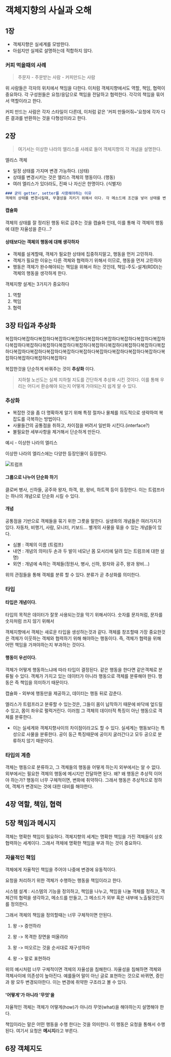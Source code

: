 # 객체지향의 사실과 오해



## 1장

- 객체지향은 실세계를 모방한다.
- 아쉽지만 실제로 설명하는데 적합하지 않다.

### 커피 먹을때의 사례

> 주문자 - 주문받는 사람 - 커피만드는 사람

위 사람들은 각자의 위치에서 책임을 다한다. 이처럼 객체지향에서도 역할, 책임, 협력이 중요하다. 각 구성원들은 요청/응답으로 책임을 전달하고 협력한다. 각각의 책임을 묶어서 역할이라고 한다.

커피 만드는 사람은 각자 스타일이 다른데, 이처럼 같은 '커피 만들어줘~'요청에 각자 다른 결과를 반환하는 것을 다형성이라고 한다.



## 2장

> 여기서는 이상한 나라의 엘리스를 사례로 들어 객체지향의 각 개념을 설명한다.

엘리스 객체

- 일정 상태를 가지며 변경 가능하다. (상태)
- 상태를 변경시키는 것은 엘리스 객체의 행동이다. (행동)
- 여러 엘리스가 있더라도, 진짜 나 자신은 한명이다. (식별자)

```markdown
### 굳이 getter, setter를 사용해야하는 이유
객체의 상태를 변경시킬때, 무결성을 지키기 위해서 이다. 각 메소드에 조건을 넣어 상태를 변경시킬 수 있다.
```



#### 캡슐화

객체의 상태를 잘 정리된 행동 뒤로 감추는 것을 캡슐화 인데, 이를 통해 각 객체의 행동에 대한 자율성을 준다...?



#### 상태보다는 객체의 행동에 대해 생각하자

- 객체를 설계할때, 객체가 필요한 상태에 집중하지말고, 행동을 먼저 고민하자.
- 객체가 필요한 이유는 다른 객체와 협력하기 위해서 이므로, 행동을 먼저 고민하자
- 행동은 객체가 완수해야되는 책임을 위해서 하는 것인데, 책임-주도-설계(RDD)는 객체의 행동을 생각하게 한다.

객체지향 설계는 3가지가 중요하다

1. 역할
2. 책임
3. 협력



## 3장 타입과 추상화

복잡하다복잡하다복잡하다복잡하다복잡하다복잡하다복잡하다복잡하다복잡하다복잡하다복잡하다복잡하다복잡하다복잡하다복잡하다복잡하다복잡하다복잡하다복잡하다복잡하다복잡하다복잡하다복잡하다복잡하다복잡하다복잡하다복잡하다복잡하다복잡하다복잡하다복잡하다복잡하다복잡하다

복잡한것을 단순하게 바꿔주는 것이 **추상화** 이다.

> 지하철 노선도는 실제 지하철 지도를 간단하게 추상화 시킨 것이다. 이를 통해 우리는 어디서 환승해야 되는지 어떻게 가야되는지 쉽게 알 수 있다.

### 추상화

- 복잡한 것을 좀 더 명확하게 알기 위해 특정 절차나 물체를 의도적으로 생략하여 복잡도를 극복하는 방법이다.
- 사물들간의 공통점을 취하고, 차이점을 버려서 일반화 시킨다.(interface?)
- 불필요한 세부사항을 제거해서 단순하게 만든다.



예시 - 이상한 나라의 엘리스

이상한 나라의 엘리스에는 다양한 등장인물이 등장한다.

![트럼프](./images/트럼프.jpg)



#### 그룹으로 나누어 단순화 하기

클로버 병사, 신하들, 공주와 왕자, 하객, 왕, 왕비, 하트잭 등이 등장한다. 이는 트럼프라는 하나의 개념으로 단순화 시킬 수 있다.



#### 개념

공통점을 기반으로 객체들을 묶기 위한 그릇을 말한다. 실생화의 개념들은 여러가지가 있다. 자동차, 비행기, 사람, 모니터, 키보드... 별개의 사물을 묶을 수 있는 개념들이 있다.

- 심볼 : 객체의 이름 (트럼프)
- 내연 : 개념의 의미(두 손과 두 발이 네모난 몸 모서리에 달려 있는 트럼프에 대한 설명)
- 외연 : 개념에 속하는 객체들(정원사, 병사, 신하, 왕자와 공주, 왕과 왕비...)

위의 관점들을 통해 객체를 분류 할 수 있다. 분류가 곧 추상화를 의미한다.



### 타입

#### 타입은 개념이다.

타입의 목적은 데이터가 잘못 사용되는것을 막기 위해서이다. 숫자를 문자처럼, 문자를 숫자처럼 쓰지 않기 위해서

객체지향에서 객체는 새로운 타입을 생성하는것과 같다. 객체를 창조할때 가장 중요한것은 객체가 이웃하는 객체와 협력하기 위해 해야하는 행동이다. 즉, 객체가 협력을 위해 어떤 책임을 가져야하는지 부과하는 것이다.



#### 행동이 우선이다.

객체가 어떻게 행동하느냐에 따라 타입이 결정된다. 같은 행동을 한다면 같은객체로 분류될 수 있다. 객체가 가지고 있는 데이터가 아니라 행동으로 객체를 분류해야 한다. 행동은 즉 책임을 의미하기 때문이다.

캡슐화 - 외부에 행동만을 제공하고, 데이터는 행동 뒤로 감춘다.

엘리스가 트럼프라고 분류할 수 있는것은, 그들이 몸이 납작하기 때문에 바닥에 엎드릴 수 있고, 몸이 좌우로 펄럭거린다. 이러첨 그 객체의 데이터적 특징이 아닌 행동으로 객체를 분류한다.

- 이는 실세계와 객체지향사이의 차이점이라고도 할 수 있다. 실세계는 행동보다는 특성으로 사물을 분류한다. 공이 둥근 특징때문에 공이지 굴러간다고 모두 공으로 분류하지 않기 때문이다.



### 타입의 계층

객체는 행동으로 분류하고, 그 객체들의 행동을 어떻게 하는지 외부에서는 알 수 없다. 외부에서는 필요한 객체의 행동에 메시지만 전달하면 된다. 왜? 왜 행동은 추상적 이어야 하는가? 행동이 너무 구체적이면, 변화에 취약하다. 그래서 행동은 추상적으로 정하여, 객체가 변경되는 것에 대한 대비를 해야한다.



## 4장 역할, 책임, 협력



## 5장 책임과 메시지

객체는 명확한 책임이 필요하다. 객체지향의 세계는 명확한 책임을 가진 객체들이 상호협력하는 세계이다. 그래서 객체에 명확한 책임을 부과 하는 것이 중요하다.

### 자율적인 책임

객체에게 자율적인 책임을 주어야 나중에 변경에 유동적이다.

요청을 처리하기 위한 객체가 수행하는 행동을 책임이라고 한다.

시스템 설계 : 시스템의 기능을 정의하고, 책임을 나누고, 책임을 나눌 객체를 정하고, 객체간의 협력을 생각하고, 메소드를 만들고, 그 메소드가 외부 혹은 내부에 노출될것인지를 정의한다.

그래서 객체의 책임을 정의할때는 너무 구체적이면 안된다.

1. 왕 -> 증언하라

1. 왕 -> 목격한 장면을 떠올려라
2. 왕 -> 떠오르는 것을 순서대로 재구성하라
3. 왕 -> 말로 표현하라

위의 예시처럼 너무 구체적이면 객체의 자율성을 침해한다. 자율성을 침해하면 객체와 객체사이에 의존성이 높아진다. 예를들어 말이 아닌 글로 표현하는 것으로 바뀌면, 증인과 왕 모두 변경되야한다. 이는 변경에 취약한 구조라고 볼 수 있다.



#### '어떻게'가 아니라 '무엇'을

자율적인 객체는 객체가 어떻게(how)가 아니라 무엇(what)을 해야하는지 설명해야 한다.

책임이라는 말은 어떤 행동을 수행 한다는 것을 의미한다. 이 행동은 요청을 통해서 수행된다. 여기서 요청은 **메시지**라고 부른다.



## 6장 객체지도





